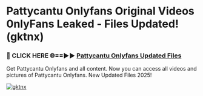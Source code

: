 # Pattycantu Onlyfans Original Videos 0nlyFans Leaked - Files Updated! (gktnx)

<h3>🔴 CLICK HERE 🌐==►► <a href="https://tinyurl.com/ehrbuxhb" rel="nofollow">Pattycantu Onlyfans Updated Files</a></h3>

Get Pattycantu Onlyfans and all content. Now you can access all videos and pictures of Pattycantu Onlyfans. New Updated Files 2025!

[![gktnx](https://i.imgur.com/lVYEuWS.gif)](https://tinyurl.com/ehrbuxhb)
